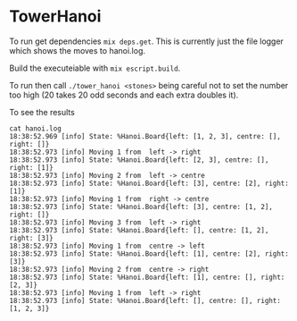 # TowerHanoi

To run 
get dependencies ```mix deps.get```. This is currently just the file logger 
which shows the moves to hanoi.log.

Build the executeiable with ```mix escript.build```.

To run then call ```./tower_hanoi <stones>``` being careful not to set the
number too high (20 takes 20 odd seconds and each extra doubles it).

To see the results

```
cat hanoi.log    
18:38:52.969 [info] State: %Hanoi.Board{left: [1, 2, 3], centre: [], right: []}
18:38:52.973 [info] Moving 1 from  left -> right
18:38:52.973 [info] State: %Hanoi.Board{left: [2, 3], centre: [], right: [1]}
18:38:52.973 [info] Moving 2 from  left -> centre
18:38:52.973 [info] State: %Hanoi.Board{left: [3], centre: [2], right: [1]}
18:38:52.973 [info] Moving 1 from  right -> centre
18:38:52.973 [info] State: %Hanoi.Board{left: [3], centre: [1, 2], right: []}
18:38:52.973 [info] Moving 3 from  left -> right
18:38:52.973 [info] State: %Hanoi.Board{left: [], centre: [1, 2], right: [3]}
18:38:52.973 [info] Moving 1 from  centre -> left
18:38:52.973 [info] State: %Hanoi.Board{left: [1], centre: [2], right: [3]}
18:38:52.973 [info] Moving 2 from  centre -> right
18:38:52.973 [info] State: %Hanoi.Board{left: [1], centre: [], right: [2, 3]}
18:38:52.973 [info] Moving 1 from  left -> right
18:38:52.973 [info] State: %Hanoi.Board{left: [], centre: [], right: [1, 2, 3]}
```
